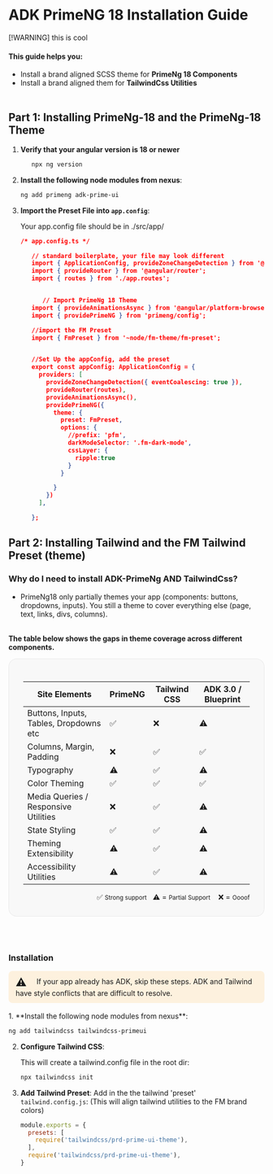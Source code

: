
<style>
   
   .warning {
      background-color: rgba(250,175,50,.15);
      /*color:Orange;*/
      padding:.75em 1em;
      //font-weight: bold;
      border-radius: 8px;
      display: inline-block;
      .msg {
         display: inline-block;
         /*vertical-align: top;*/
      }
      &:before {
         content: '⚠️';
         display: inline-block;
         margin-right:.75em;
         font-size: 1.5em;
         vertical-align: middle;
      }
   }

   .callout {
      background: rgba(0,0,0,.06);
      padding:24px;
      padding-bottom:.5em;
      border-radius:8px;
      margin-bottom: 1em;
   }

   .table-wrap {
      margin: 0 auto;
      display: inline-block;
      padding:2em;
      background-color: color-mix(in srgb, currentColor 2%, transparent);
      border-radius: 16px;
      text-align: center;
      border: 1px solid color-mix(in srgb, currentColor 6%, transparent);;
   }

</style>


# ADK PrimeNG 18 Installation Guide

   [!WARNING]
   this is cool

#### This guide helps you: 

- Install a brand aligned SCSS theme for **PrimeNg 18 Components**
- Install a brand aligned them for **TailwindCss Utilities**
<br /><br /> 



## Part 1: Installing PrimeNg-18 and the PrimeNg-18 Theme

1. **Verify that your angular version is 18 or newer**
   ```bash
      npx ng version
   ```

2. **Install the following node modules from nexus**:

   ```bash
   ng add primeng adk-prime-ui
   ```

3. **Import the Preset File into `app.config`**:

   Your app.config file should be in ./src/app/

   ```json
   /* app.config.ts */

      // standard boilerplate, your file may look different
      import { ApplicationConfig, provideZoneChangeDetection } from '@angular/core';
      import { provideRouter } from '@angular/router';
      import { routes } from './app.routes';


         // Import PrimeNg 18 Theme
      import { provideAnimationsAsync } from '@angular/platform-browser/animations/async';
      import { providePrimeNG } from 'primeng/config';

      //import the FM Preset
      import { FmPreset } from '~node/fm-theme/fm-preset';


      //Set Up the appConfig, add the preset
      export const appConfig: ApplicationConfig = {
        providers: [
          provideZoneChangeDetection({ eventCoalescing: true }),
          provideRouter(routes),
          provideAnimationsAsync(),
          providePrimeNG({ 
            theme: { 
              preset: FmPreset,
              options: {
                //prefix: 'pfm',
                darkModeSelector: '.fm-dark-mode', 
                cssLayer: {
                  ripple:true
                }
              } 

            } 
          })
        ],

      };

   ```
## Part 2: Installing Tailwind and the FM Tailwind Preset (theme)
  

   ### Why do I need to install ADK-PrimeNg AND TailwindCss? 

- PrimeNg18 only partially themes your app (components: buttons, dropdowns, inputs). You still a theme to cover everything else (page, text, links, divs, columns).
 <br /><br /> 

**The table below shows the gaps in theme coverage across different components.**

<div class="table-wrap">

 

   | Site Elements        | PrimeNG                           | Tailwind CSS                     | ADK 3.0 / Blueprint
   |----------------------|-----------------------------------|----------------------------------|--------------------------|
   | Buttons, Inputs, Tables, Dropdowns etc     | ✅ | ❌ | ⚠️ |
   | Columns, Margin, Padding  | ❌ | ✅  |✅  |
   | Typography        | ⚠️ | ✅  | ⚠️ |
   | Color Theming     |  ✅   | ✅  | ✅  |
   | Media Queries / Responsive Utilities   | ❌   | ✅ | ⚠️ |
   | State Styling     | ✅  | ✅ |⚠️|
   | Theming Extensibility | ⚠️ | ✅  | ⚠️ |
   | Accessibility Utilities | ⚠️ | ✅  | ⚠️ |

<div style="text-align: right;">
✅ <small>Strong support</small>&nbsp;&nbsp;  ⚠️ = <small>Partial Support</small> &nbsp;&nbsp; ❌ = <small>Oooof</small> 
</div>
</div>
  

<br /><br /> 

### Installation 
 <div class="warning">
   If your app already has ADK, skip these steps. ADK and Tailwind have style conflicts that are difficult to resolve.
   </div>
   <br /><br /> 
1. **Install the following node modules from nexus**:

   ```bash
   ng add tailwindcss tailwindcss-primeui
   ```

2. **Configure Tailwind CSS**:

   This will create a tailwind.config file in the root dir:
   ```bash
   npx tailwindcss init
   ```

4. **Add Tailwind Preset**:
   Add in the the tailwind 'preset' `tailwind.config.js`:
   (This will align tailwind utilities to the FM brand colors)
   ```js
   module.exports = {
     presets: [
       require('tailwindcss/prd-prime-ui-theme'),
     ],
     require('tailwindcss/prd-prime-ui-theme'),
   }
   ```
